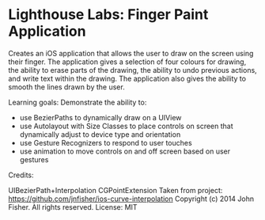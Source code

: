 # Lighthouse Labs: Finger Paint Application

Creates an iOS application that allows the user to draw on the screen using their finger.  The application gives a selection of four colours for drawing, the ability to erase parts of the drawing, the ability to undo previous actions, and write text within the drawing.  The application also gives the ability to smooth the lines drawn by the user.


Learning goals: 
Demonstrate the ability to:
- use BezierPaths to dynamically draw on a UIView
- use Autolayout with Size Classes to place controls on screen that dynamically adjust to device type and orientation
- use Gesture Recognizers to respond to user touches
- use animation to move controls on and off screen based on user gestures

Credits:

UIBezierPath+Interpolation
CGPointExtension
Taken from project: https://github.com/jnfisher/ios-curve-interpolation
Copyright (c) 2014 John Fisher. All rights reserved.
License: MIT

